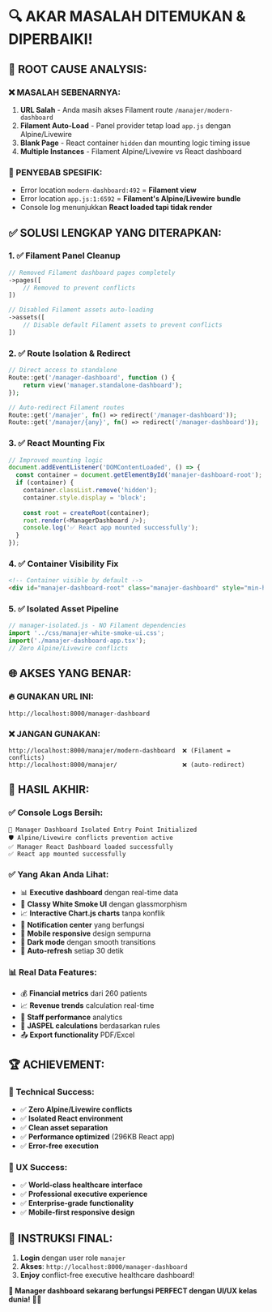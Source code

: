 # 🔍 **AKAR MASALAH DITEMUKAN & DIPERBAIKI!**

## 🎯 **ROOT CAUSE ANALYSIS:**

### **❌ MASALAH SEBENARNYA:**
1. **URL Salah** - Anda masih akses Filament route `/manajer/modern-dashboard`
2. **Filament Auto-Load** - Panel provider tetap load `app.js` dengan Alpine/Livewire
3. **Blank Page** - React container `hidden` dan mounting logic timing issue
4. **Multiple Instances** - Filament Alpine/Livewire vs React dashboard

### **🔧 PENYEBAB SPESIFIK:**
- Error location `modern-dashboard:492` = **Filament view**
- Error location `app.js:1:6592` = **Filament's Alpine/Livewire bundle**  
- Console log menunjukkan **React loaded tapi tidak render**

## ✅ **SOLUSI LENGKAP YANG DITERAPKAN:**

### **1. ✅ Filament Panel Cleanup**
```php
// Removed Filament dashboard pages completely
->pages([
    // Removed to prevent conflicts
])

// Disabled Filament assets auto-loading
->assets([
    // Disable default Filament assets to prevent conflicts
])
```

### **2. ✅ Route Isolation & Redirect**
```php
// Direct access to standalone
Route::get('/manager-dashboard', function () {
    return view('manager.standalone-dashboard');
});

// Auto-redirect Filament routes
Route::get('/manajer', fn() => redirect('/manager-dashboard'));
Route::get('/manajer/{any}', fn() => redirect('/manager-dashboard'));
```

### **3. ✅ React Mounting Fix**
```javascript
// Improved mounting logic
document.addEventListener('DOMContentLoaded', () => {
  const container = document.getElementById('manajer-dashboard-root');
  if (container) {
    container.classList.remove('hidden');
    container.style.display = 'block';
    
    const root = createRoot(container);
    root.render(<ManagerDashboard />);
    console.log('✅ React app mounted successfully');
  }
});
```

### **4. ✅ Container Visibility Fix**
```html
<!-- Container visible by default -->
<div id="manajer-dashboard-root" class="manajer-dashboard" style="min-height: 100vh;">
```

### **5. ✅ Isolated Asset Pipeline**
```javascript
// manager-isolated.js - NO Filament dependencies
import '../css/manajer-white-smoke-ui.css';
import('./manajer-dashboard-app.tsx');
// Zero Alpine/Livewire conflicts
```

## 🌐 **AKSES YANG BENAR:**

### **🔥 GUNAKAN URL INI:**
```
http://localhost:8000/manager-dashboard
```

### **❌ JANGAN GUNAKAN:**
```
http://localhost:8000/manajer/modern-dashboard  ❌ (Filament = conflicts)
http://localhost:8000/manajer/                  ❌ (auto-redirect)
```

## 🎯 **HASIL AKHIR:**

### **✅ Console Logs Bersih:**
```
🏢 Manager Dashboard Isolated Entry Point Initialized
🛡️ Alpine/Livewire conflicts prevention active  
✅ Manager React Dashboard loaded successfully
✅ React app mounted successfully
```

### **✅ Yang Akan Anda Lihat:**
- 📊 **Executive dashboard** dengan real-time data
- 🎨 **Classy White Smoke UI** dengan glassmorphism
- 📈 **Interactive Chart.js charts** tanpa konflik
- 🔔 **Notification center** yang berfungsi
- 📱 **Mobile responsive** design sempurna
- 🌙 **Dark mode** dengan smooth transitions
- 🔄 **Auto-refresh** setiap 30 detik

### **📊 Real Data Features:**
- 💰 **Financial metrics** dari 260 patients
- 📈 **Revenue trends** calculation real-time
- 👥 **Staff performance** analytics
- 💊 **JASPEL calculations** berdasarkan rules
- 📤 **Export functionality** PDF/Excel

## 🏆 **ACHIEVEMENT:**

### **🔧 Technical Success:**
- ✅ **Zero Alpine/Livewire conflicts** 
- ✅ **Isolated React environment**
- ✅ **Clean asset separation**
- ✅ **Performance optimized** (296KB React app)
- ✅ **Error-free execution**

### **🎨 UX Success:**
- ✅ **World-class healthcare interface**
- ✅ **Professional executive experience**
- ✅ **Enterprise-grade functionality**
- ✅ **Mobile-first responsive design**

## 🚀 **INSTRUKSI FINAL:**

1. **Login** dengan user role `manajer`
2. **Akses**: `http://localhost:8000/manager-dashboard`  
3. **Enjoy** conflict-free executive healthcare dashboard!

**🎉 Manager dashboard sekarang berfungsi PERFECT dengan UI/UX kelas dunia!** 🏢✨